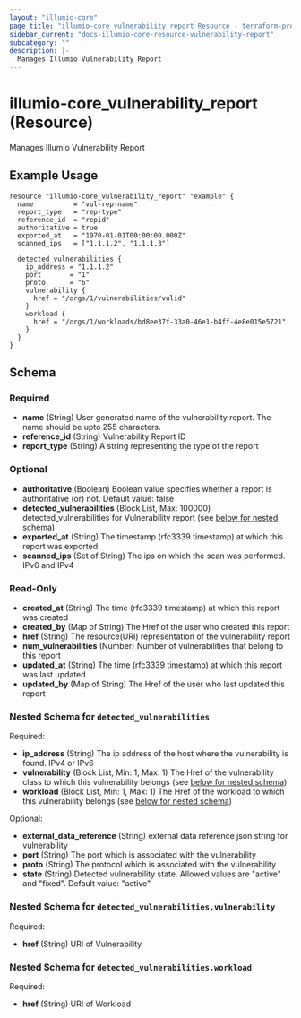 ```yaml
---
layout: "illumio-core"
page_title: "illumio-core_vulnerability_report Resource - terraform-provider-illumio-core"
sidebar_current: "docs-illumio-core-resource-vulnerability-report"
subcategory: ""
description: |-
  Manages Illumio Vulnerability Report
---
```


# illumio-core_vulnerability_report (Resource)

Manages Illumio Vulnerability Report

Example Usage
------------
```hcl
resource "illumio-core_vulnerability_report" "example" {
  name          = "vul-rep-name"
  report_type   = "rep-type"
  reference_id  = "repid"
  authoritative = true
  exported_at   = "1970-01-01T00:00:00.000Z"
  scanned_ips   = ["1.1.1.2", "1.1.1.3"]

  detected_vulnerabilities {
    ip_address = "1.1.1.2"
    port       = "1"
    proto      = "6"
    vulnerability {
      href = "/orgs/1/vulnerabilities/vulid"
    }
    workload {
      href = "/orgs/1/workloads/bd8ee37f-33a0-46e1-b4ff-4e8e015e5721"
    }
  }
}

```

## Schema

### Required

- **name** (String) User generated name of the vulnerability report. The name should be upto 255 characters.
- **reference_id** (String) Vulnerability Report ID
- **report_type** (String) A string representing the type of the report

### Optional

- **authoritative** (Boolean) Boolean value specifies whether a report is authoritative (or) not. Default value: false
- **detected_vulnerabilities** (Block List, Max: 100000) detected_vulnerabilities for Vulnerability report (see [below for nested schema](#nestedblock--detected_vulnerabilities))
- **exported_at** (String) The timestamp (rfc3339 timestamp) at which this report was exported
- **scanned_ips** (Set of String) The ips on which the scan was performed. IPv6 and IPv4

### Read-Only

- **created_at** (String) The time (rfc3339 timestamp) at which this report was created
- **created_by** (Map of String) The Href of the user who created this report
- **href** (String) The resource(URI) representation of the vulnerability report
- **num_vulnerabilities** (Number) Number of vulnerabilities that belong to this report
- **updated_at** (String) The time (rfc3339 timestamp) at which this report was last updated
- **updated_by** (Map of String) The Href of the user who last updated this report

<a id="nestedblock--detected_vulnerabilities"></a>
### Nested Schema for `detected_vulnerabilities`

Required:

- **ip_address** (String) The ip address of the host where the vulnerability is found. IPv4 or IPv6
- **vulnerability** (Block List, Min: 1, Max: 1) The Href of the vulnerability class to which this vulnerability belongs (see [below for nested schema](#nestedblock--detected_vulnerabilities--vulnerability))
- **workload** (Block List, Min: 1, Max: 1) The Href of the workload to which this vulnerability belongs (see [below for nested schema](#nestedblock--detected_vulnerabilities--workload))

Optional:

- **external_data_reference** (String) external data reference json string for vulnerability
- **port** (String) The port which is associated with the vulnerability
- **proto** (String) The protocol which is associated with the vulnerability
- **state** (String) Detected vulnerability state. Allowed values are "active" and "fixed". Default value: "active"

<a id="nestedblock--detected_vulnerabilities--vulnerability"></a>
### Nested Schema for `detected_vulnerabilities.vulnerability`

Required:

- **href** (String) URI of Vulnerability


<a id="nestedblock--detected_vulnerabilities--workload"></a>
### Nested Schema for `detected_vulnerabilities.workload`

Required:

- **href** (String) URI of Workload


